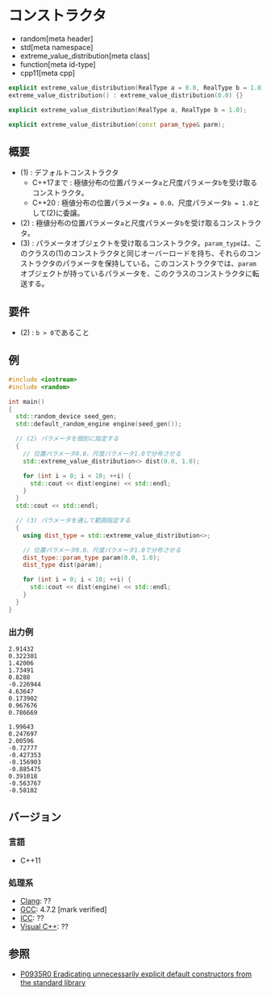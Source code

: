 # コンストラクタ
* random[meta header]
* std[meta namespace]
* extreme_value_distribution[meta class]
* function[meta id-type]
* cpp11[meta cpp]

```cpp
explicit extreme_value_distribution(RealType a = 0.0, RealType b = 1.0); // (1)
extreme_value_distribution() : extreme_value_distribution(0.0) {}        // (1) C++20

explicit extreme_value_distribution(RealType a, RealType b = 1.0);       // (2) C++20

explicit extreme_value_distribution(const param_type& parm);             // (3)
```

## 概要

- (1) : デフォルトコンストラクタ
    - C++17まで : 極値分布の位置パラメータ`a`と尺度パラメータ`b`を受け取るコンストラクタ。
    - C++20 : 極値分布の位置パラメータ`a = 0.0`、尺度パラメータ`b = 1.0`として(2)に委譲。
- (2) : 極値分布の位置パラメータ`a`と尺度パラメータ`b`を受け取るコンストラクタ。
- (3) : パラメータオブジェクトを受け取るコンストラクタ。`param_type`は、このクラスの(1)のコンストラクタと同じオーバーロードを持ち、それらのコンストラクタのパラメータを保持している。このコンストラクタでは、`param`オブジェクトが持っているパラメータを、このクラスのコンストラクタに転送する。


## 要件
- (2) : `b > 0`であること


## 例
```cpp example
#include <iostream>
#include <random>

int main()
{
  std::random_device seed_gen;
  std::default_random_engine engine(seed_gen());

  // (2) パラメータを個別に指定する
  {
    // 位置パラメータ0.0、尺度パラメータ1.0で分布させる
    std::extreme_value_distribution<> dist(0.0, 1.0);

    for (int i = 0; i < 10; ++i) {
      std::cout << dist(engine) << std::endl;
    }
  }
  std::cout << std::endl;

  // (3) パラメータを通して範囲指定する
  {
    using dist_type = std::extreme_value_distribution<>;

    // 位置パラメータ0.0、尺度パラメータ1.0で分布させる
    dist_type::param_type param(0.0, 1.0);
    dist_type dist(param);

    for (int i = 0; i < 10; ++i) {
      std::cout << dist(engine) << std::endl;
    }
  }
}
```

### 出力例
```
2.91432
0.322301
1.42006
1.73491
0.8288
-0.226944
4.63647
0.173902
0.967676
0.786669

1.99643
0.247697
2.00596
-0.72777
-0.427353
-0.156903
-0.885475
0.391018
-0.563767
-0.58102
```

## バージョン
### 言語
- C++11

### 処理系
- [Clang](/implementation.md#clang): ??
- [GCC](/implementation.md#gcc): 4.7.2 [mark verified]
- [ICC](/implementation.md#icc): ??
- [Visual C++](/implementation.md#visual_cpp): ??


## 参照

- [P0935R0 Eradicating unnecessarily explicit default constructors from the standard library](http://www.open-std.org/jtc1/sc22/wg21/docs/papers/2018/p0935r0.html)
